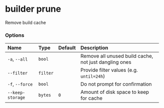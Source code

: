 # builder prune

<!---MARKER_GEN_START-->
Remove build cache

### Options

| Name             | Type     | Default | Description                                           |
|:-----------------|:---------|:--------|:------------------------------------------------------|
| `-a`, `--all`    | `bool`   |         | Remove all unused build cache, not just dangling ones |
| `--filter`       | `filter` |         | Provide filter values (e.g. `until=24h`)              |
| `-f`, `--force`  | `bool`   |         | Do not prompt for confirmation                        |
| `--keep-storage` | `bytes`  | `0`     | Amount of disk space to keep for cache                |


<!---MARKER_GEN_END-->
